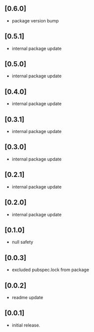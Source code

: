 ## [0.6.0]
* package version bump

## [0.5.1]
* internal package update

## [0.5.0]
* internal package update

## [0.4.0]
* internal package update

## [0.3.1]
* internal package update

## [0.3.0]
* internal package update

## [0.2.1]
* internal package update

## [0.2.0]
* internal package update

## [0.1.0]
* null safety

## [0.0.3]
* excluded pubspec.lock from package

## [0.0.2]
* readme update

## [0.0.1]

* initial release.
